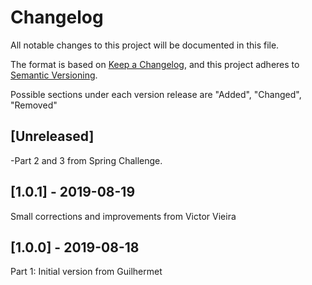 # Changelog
All notable changes to this project will be documented in this file.

The format is based on [Keep a Changelog](https://keepachangelog.com/en/1.0.0/),
and this project adheres to [Semantic Versioning](https://semver.org/spec/v2.0.0.html).

Possible sections under each version release are "Added", "Changed", "Removed"

## [Unreleased]
-Part 2 and 3 from Spring Challenge.

## [1.0.1] - 2019-08-19
Small corrections and improvements from Victor Vieira
## [1.0.0] - 2019-08-18
Part 1: Initial version from Guilhermet